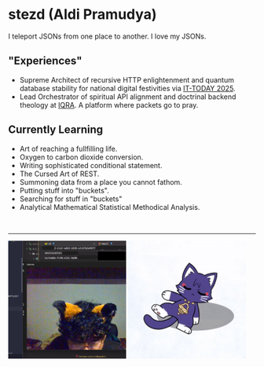 # stezd (Aldi Pramudya)

I teleport JSONs from one place to another. I love my JSONs.

## "Experiences"
- Supreme Architect of recursive HTTP enlightenment and quantum database stability for national digital festivities via [IT-TODAY 2025](https://github.com/pusdatin-ittoday/ittod-web-api).
- Lead Orchestrator of spiritual API alignment and doctrinal backend theology at [IQRA](https://github.com/dev-IQRA/iqra-backend). A platform where packets go to pray.

## Currently Learning
- Art of reaching a fullfilling life.
- Oxygen to carbon dioxide conversion.
- Writing sophisticated conditional statement.
- The Cursed Art of REST.
- Summoning data from a place you cannot fathom.
- Putting stuff into "buckets".
- Searching for stuff in "buckets"
- Analytical Mathematical Statistical Methodical Analysis.

<p style="text-align: center;">
  <a href="https://skillicons.dev">
    <img src="https://skillicons.dev/icons?i=nodejs,bun,express,elysia,prisma,postgresql,mysql,mongodb,cloudflare,aws,docker,postman,react,tailwind,vite,obsidian,latex,pr,ae"  alt=""/>
  </a>
</p>

---


<p>
<img src=https://raw.githubusercontent.com/stezd/stezd/refs/heads/main/public/pov%20youre%20my%20laptop.png height=240 alt=KucingBreakdens />
<img src=https://raw.githubusercontent.com/stezd/stezd/refs/heads/main/public/scarameow-breakdance.gif height=240 alt=KucingBreakdens />
</p>


